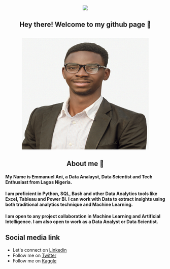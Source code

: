 <div id="header" align="center">
  <img src="https://media.giphy.com/media/M9gbBd9nbDrOTu1Mqx/giphy.gif" width="100"/>
</div>

<div align='center'>
  <h2> Hey there! Welcome to my github page 🙂 <h2/>
</div>

<div align="center">
  <img src="IMG_5672.JPG" width="400" height="350"/>
</div>

<div align='center'>
  <h2> About me 🙂 </h3>
 </div>

#### My Name is Emmanuel Ani, a Data Analayst, Data Scientist and Tech Enthusiast from Lagos Nigeria. 

#### I am proficient in Python, SQL, Bash and other Data Analytics tools like Excel, Tableau and Power BI. I can work with Data to extract insights using both traditional analytics technique and Machine Learning.

#### I am open to any project collaboration in Machine Learning and Artificial Intelligence. I am also open to work as a Data Analyst or Data Scientist.

## Social media link
* Let's connect on [Linkedin](https://www.linkedin.com/in/emmanuel-ani-b2b680202)
* Follow me on [Twitter](https://twitter.com/emmanuelani_)
* Follow me on [Kaggle](https://www.kaggle.com/emmanuelani)
